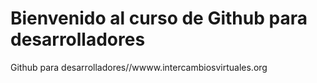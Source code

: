# Bienvenido al curso de Github para desarrolladores

Github para desarrolladores//wwww.intercambiosvirtuales.org
